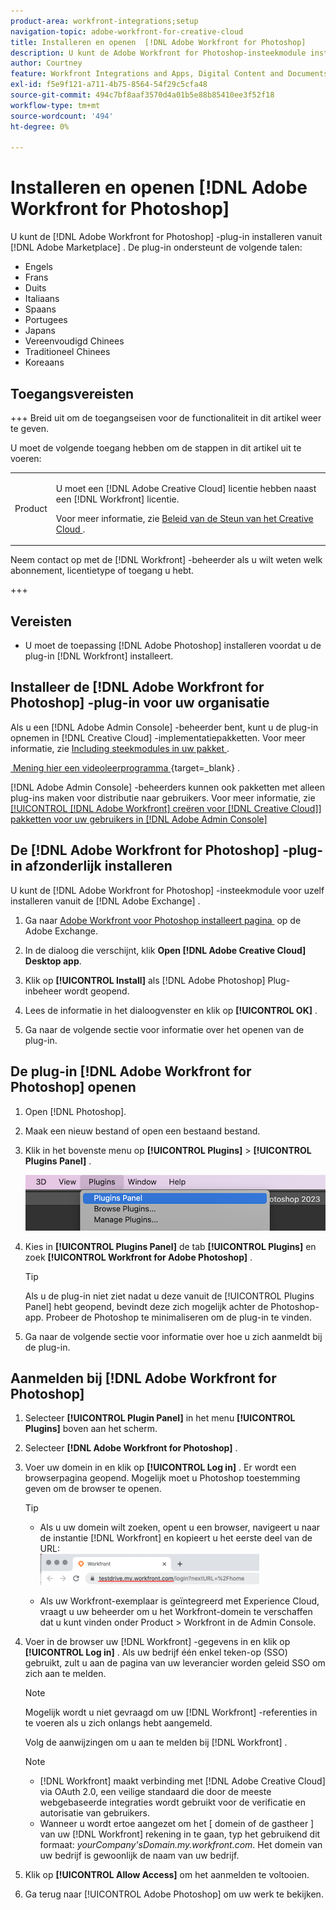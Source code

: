 ```yaml
---
product-area: workfront-integrations;setup
navigation-topic: adobe-workfront-for-creative-cloud
title: Installeren en openen  [!DNL Adobe Workfront for Photoshop]
description: U kunt de Adobe Workfront for Photoshop-insteekmodule installeren via de Adobe Marketplace.
author: Courtney
feature: Workfront Integrations and Apps, Digital Content and Documents
exl-id: f5e9f121-a711-4b75-8564-54f29c5cfa48
source-git-commit: 494c7bf8aaf3570d4a01b5e88b85410ee3f52f18
workflow-type: tm+mt
source-wordcount: '494'
ht-degree: 0%

---
```


# Installeren en openen [!DNL Adobe Workfront for Photoshop]

U kunt de [!DNL Adobe Workfront for Photoshop] -plug-in installeren vanuit [!DNL Adobe Marketplace] . De plug-in ondersteunt de volgende talen:

* Engels
* Frans
* Duits
* Italiaans
* Spaans
* Portugees
* Japans
* Vereenvoudigd Chinees
* Traditioneel Chinees
* Koreaans

## Toegangsvereisten

+++ Breid uit om de toegangseisen voor de functionaliteit in dit artikel weer te geven.

U moet de volgende toegang hebben om de stappen in dit artikel uit te voeren:

<table style="table-layout:auto"> 
 <col> 
 <col> 
 <tbody> 
  <!--<tr> 
   <td role="rowheader">[!DNL Adobe Workfront] plan*</td> 
   <td> <p>[!UICONTROL Pro] or higher</p> </td> 
  </tr> 
  <tr data-mc-conditions=""> 
   <td role="rowheader">[!DNL Adobe Workfront] license*</td> 
   <td> <p>[!UICONTROL Work] or [!UICONTROL Plan]</p> </td> 
  </tr> -->
  <tr> 
   <td role="rowheader">Product</td> 
   <td><p>U moet een [!DNL Adobe Creative Cloud] licentie hebben naast een [!DNL Workfront] licentie.</p><p>Voor meer informatie, zie <a href="https://helpx.adobe.com/nl/support/programs/cc-support-policy.html#cce" class="MCXref xref" xrefformat="{para}"> Beleid van de Steun van het Creative Cloud </a>.</p></td> 
  </tr> 
 </tbody> 
</table>

Neem contact op met de [!DNL Workfront] -beheerder als u wilt weten welk abonnement, licentietype of toegang u hebt.

+++

## Vereisten

* U moet de toepassing [!DNL Adobe Photoshop] installeren voordat u de plug-in [!DNL Workfront] installeert.

## Installeer de [!DNL Adobe Workfront for Photoshop] -plug-in voor uw organisatie

Als u een [!DNL Adobe Admin Console] -beheerder bent, kunt u de plug-in opnemen in [!DNL Creative Cloud] -implementatiepakketten. Voor meer informatie, zie [&#x200B; Including steekmodules in uw pakket &#x200B;](https://helpx.adobe.com/in/enterprise/using/manage-extensions.html).

[&#x200B; Mening hier een videoleerprogramma &#x200B;](https://www.youtube.com/watch?v=zzvXNLIBzrc){target=_blank} .

[!DNL Adobe Admin Console] -beheerders kunnen ook pakketten met alleen plug-ins maken voor distributie naar gebruikers. Voor meer informatie, zie [&#x200B; [!UICONTROL [!DNL Adobe Workfront] creëren voor  [!DNL Creative Cloud]]  pakketten voor uw gebruikers in  [!DNL Adobe Admin Console]](/help/quicksilver/administration-and-setup/configure-integrations/create-plugin-only-packages.md)

## De [!DNL Adobe Workfront for Photoshop] -plug-in afzonderlijk installeren

U kunt de [!DNL Adobe Workfront for Photoshop] -insteekmodule voor uzelf installeren vanuit de [!DNL Adobe Exchange] .

1. Ga naar [&#x200B; Adobe Workfront voor Photoshop installeert pagina &#x200B;](https://adobe.com/go/cc_plugins_discover_plugin?pluginId=37722a55&workflow=share) op de Adobe Exchange.
1. In de dialoog die verschijnt, klik **Open [!DNL Adobe Creative Cloud] Desktop app**.
1. Klik op **[!UICONTROL Install]** als [!DNL Adobe Photoshop] Plug-inbeheer wordt geopend.
1. Lees de informatie in het dialoogvenster en klik op **[!UICONTROL OK]** .

1. Ga naar de volgende sectie voor informatie over het openen van de plug-in.

## De plug-in [!DNL Adobe Workfront for Photoshop] openen

1. Open [!DNL Photoshop].

1. Maak een nieuw bestand of open een bestaand bestand.

1. Klik in het bovenste menu op **[!UICONTROL Plugins]** > **[!UICONTROL Plugins Panel]** .

   ![&#x200B; het paneel van Insteekmodules &#x200B;](assets/plugins-panel-ps.png)

1. Kies in **[!UICONTROL Plugins Panel]** de tab **[!UICONTROL Plugins]** en zoek **[!UICONTROL Workfront for Adobe Photoshop]** .

   >[!TIP]
   >
   >   Als u de plug-in niet ziet nadat u deze vanuit de [!UICONTROL Plugins Panel] hebt geopend, bevindt deze zich mogelijk achter de Photoshop-app. Probeer de Photoshop te minimaliseren om de plug-in te vinden.

1. Ga naar de volgende sectie voor informatie over hoe u zich aanmeldt bij de plug-in.

## Aanmelden bij [!DNL Adobe Workfront for Photoshop]

1. Selecteer **[!UICONTROL Plugin Panel]** in het menu **[!UICONTROL Plugins]** boven aan het scherm.
1. Selecteer **[!DNL Adobe Workfront for Photoshop]** .
1. Voer uw domein in en klik op **[!UICONTROL Log in]** . Er wordt een browserpagina geopend. Mogelijk moet u Photoshop toestemming geven om de browser te openen.

   >[!TIP]
   >
   >* Als u uw domein wilt zoeken, opent u een browser, navigeert u naar de instantie [!DNL Workfront] en kopieert u het eerste deel van de URL:\
   >![&#x200B; plaats van domein &#x200B;](assets/domain-350x50.png)
   >
   > * Als uw Workfront-exemplaar is geïntegreerd met Experience Cloud, vraagt u uw beheerder om u het Workfront-domein te verschaffen dat u kunt vinden onder Product > Workfront in de Admin Console.

1. Voer in de browser uw [!DNL Workfront] -gegevens in en klik op **[!UICONTROL Log in]** . Als uw bedrijf één enkel teken-op (SSO) gebruikt, zult u aan de pagina van uw leverancier worden geleid SSO om zich aan te melden.

   >[!NOTE]
   >
   >Mogelijk wordt u niet gevraagd om uw [!DNL Workfront] -referenties in te voeren als u zich onlangs hebt aangemeld.

   Volg de aanwijzingen om u aan te melden bij [!DNL Workfront] .

   >[!NOTE]
   >
   >* [!DNL Workfront] maakt verbinding met [!DNL Adobe Creative Cloud] via OAuth 2.0, een veilige standaard die door de meeste webgebaseerde integraties wordt gebruikt voor de verificatie en autorisatie van gebruikers.
   >* Wanneer u wordt ertoe aangezet om het [ domein of de gastheer ] van uw [!DNL Workfront] rekening in te gaan, typ het gebruikend dit formaat: *yourCompany&#39;sDomain.my.workfront.com*. Het domein van uw bedrijf is gewoonlijk de naam van uw bedrijf.

1. Klik op **[!UICONTROL Allow Access]** om het aanmelden te voltooien.
1. Ga terug naar [!UICONTROL Adobe Photoshop] om uw werk te bekijken.
